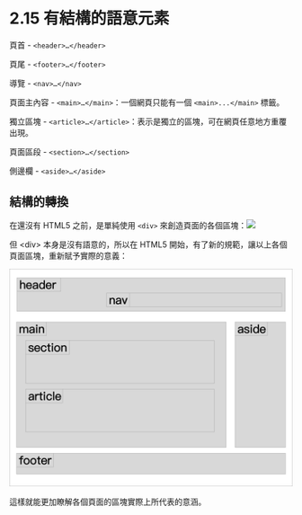 # 2.15 有結構的語意元素

頁首 - `<header>…</header>`

頁尾 - `<footer>…</footer>`

導覽 - `<nav>…</nav>`

頁面主內容 - `<main>…</main>`：一個網頁只能有一個 `<main>...</main>` 標籤。

獨立區塊 - `<article>…</article>`：表示是獨立的區塊，可在網頁任意地方重覆出現。

頁面區段 - `<section>…</section>`

側邊欄 - `<aside>…</aside>`

## 結構的轉換

在還沒有 HTML5 之前，是單純使用 `<div>` 來創造頁面的各個區塊：![](/assets/純div.png)

但 &lt;div&gt; 本身是沒有語意的，所以在 HTML5 開始，有了新的規範，讓以上各個頁面區塊，重新賦予實際的意義：

![](/assets/html5新結構.png)

這樣就能更加瞭解各個頁面的區塊實際上所代表的意涵。

